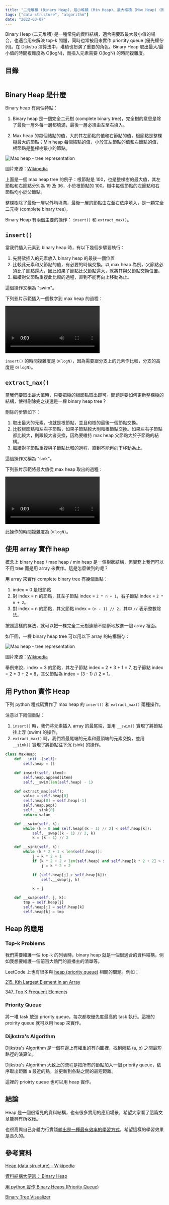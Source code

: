 ```yaml
---
title: "二元堆積 (Binary Heap)、最小堆積 (Min Heap)、最大堆積 (Max Heap) (附 python 實作)"
tags: ["data structure", "algorithm"]
date: "2022-03-07"
---
```


Binary Heap (二元堆積) 是一種常見的資料結構，適合需要取最大最小值的場合，也適合用來解決 top-k 問題，同時也常被用來實作 priortity queue (優先權佇列)。在 Dijkstra 演算法中，堆積也扮演了重要的角色。Binary Heap 取出最大/最小值的時間複雜度為 O(logN)，而插入元素需要 O(logN) 的時間複雜度。

## 目錄

```toc
```

## Binary Heap 是什麼

Binary heap 有兩個特點：

1. Binary heap 是一個完全二元樹 (complete binary tree)，完全樹的意思是除了最後一層外每一層都填滿，最後一層必須由左至右填入。

2. Max heap 的每個結點的值，大於其左節點的值和右節點的值，根節點是整棵樹最大的節點；Min heap 每個結點的值，小於其左節點的值和右節點的值，根節點是整棵樹最小的節點。

![Max heap - tree representation](./tree-representation.png)

圖片來源：[Wikipedia](https://en.wikipedia.org/wiki/Heap_(data_structure))

上面是一個 max heap tree 的例子：根節點是 100，也是整棵樹的最大值，其左節點和右節點分別為 19 及 36，小於根節點的 100。樹中每個節點的左節點和右節點均小於父節點。

整棵樹除了最後一層以外均填滿，最後一層的節點由左至右依序填入，是一顆完全二元樹 (complete binary tree)。


Binary Heap 有兩個主要的操作： `insert()` 和 `extract_max()`。

## `insert()`

當我們插入元素到 binary heap 時，有以下幾個步驟要執行：

1. 先將欲插入的元素放入 binary heap 的最後一個位置
2. 比較此元素和父節點的值，有必要的時候交換。以 max heap 為例，父節點必須比子節點還大，因此如果子節點比父節點還大，就將其與父節點交換位置。
3. 繼續對父節點重複此比較的過程，直到不能再向上移動為止。

這個操作又稱為 "swim"。

下列影片示範插入一個數字到 max heap 的過程：

<video autoplay controls playsinline loop>
  <source src="./insert.mp4" type="video/mp4">
</video>

`insert()` 的時間複雜度是 `O(logN)`，因為需要跟分支上的元素作比較，分支的高度是 `O(logN)`。

## `extract_max()`

當我們要取出最大值時，只要把樹的根節點取出即可。問題是要如何更新整棵樹的結構，使得刪除完之後還是一棵 binary heap tree？

刪除的步驟如下：

1. 取出最大的元素，也就是根節點，並且和樹的最後一個節點交換。
2. 比較根節點和左右子節點，如果子節點較大則和根節點交換。如果左右子節點都比較大，則跟較大者交換，因為要維持 max heap 父節點大於子節點的結構。
3. 繼續對子節點重複與子節點比較的過程，直到不能再向下移動為止。

這個操作又稱為 "sink"。

下列影片示範將最大值從 max heap 取出的過程：

<video autoplay controls playsinline loop>
  <source src="./extract-max.mp4" type="video/mp4">
</video>

此操作的時間複雜度為 `O(logN)`。

## 使用 array 實作 heap

概念上 binary heap / max heap / min heap 是一個樹狀結構，但實務上我們可以不用 tree 而是用 array 來實作。這是怎麼做到的呢？

用 array 來實作 complete binary tree 有幾個重點：

1. index = 0 是根節點
2. 對 index = n 的節點，其左子節點 index = `2 * n + 1`，右子節點 index = `2 * n + 2`。
3. 對 index = n 的節點，其父節點 index = `(n - 1) // 2`，其中 `//` 表示整數除法。

按照這樣的存法，就可以把一棵完全二元樹連續不間斷地放進一個 array 裡面。

如下圖，一棵 binary heap tree 可以用以下 array 的結構儲存：

![Max heap - tree representation](./array-representation.png)

圖片來源：[Wikipedia](https://en.wikipedia.org/wiki/Heap_(data_structure))

舉例來說，index = 3 的節點，其左子節點 index = 2 * 3 + 1 = 7, 右子節點 index = 2 * 3 + 2 = 8，其父節點為 index = (3 - 1) // 2 = 1。

## 用 Python 實作 Heap

下列 python 程式碼實作了 max heap 的 `insert()` 和 `extract_max()` 兩種操作。

注意以下兩個重點：

1. `insert()` 時，我們將元素插入 array 的最尾端，並用 `__swim()` 實現了將節點往上浮 (swim) 的操作。
2. `extract_max()` 時，我們將最尾端的元素和最頂端的元素交換，並用 `__sink()` 實現了將節點往下沉 (sink) 的操作。

```python
class MaxHeap:
	def __init__(self):
		self.heap = []

	def insert(self, item):
		self.heap.append(item)
		self.__swim(len(self.heap) - 1)

	def extract_max(self):
		value = self.heap[0]
		self.heap[0] = self.heap[-1]
		self.heap.pop()
		self.__sink(0)
		return value

	def __swim(self, k):
		while (k > 0 and self.heap[(k - 1) // 2] < self.heap[k]):
			self.__swap((k - 1) // 2, k)
			k = (k - 1) // 2

	def __sink(self, k):
		while (k * 2 + 1 < len(self.heap)):
			j = k * 2 + 1
			if (k * 2 + 2 < len(self.heap) and self.heap[k * 2 + 2] > self.heap[k * 2 + 1]):
				j = k * 2 + 2

			if (self.heap[j] > self.heap[k]):
				self.__swap(j, k)

			k = j

	def __swap(self, j, k):
		tmp = self.heap[j]
		self.heap[j] = self.heap[k]
		self.heap[k] = tmp
```

## Heap 的應用

### Top-k Problems

我們需要維護一個 top-k 的列表時，binary heap 就是一個很適合的資料結構，例如我想要維護一個前百大熱門的直播主的清單等。

LeetCode 上也有很多與 [heap (priority queue)](https://leetcode.com/tag/heap-priority-queue/) 相關的問題。例如：

[215. Kth Largest Element in an Array](https://leetcode.com/problems/kth-largest-element-in-an-array/)

[347. Top K Frequent Elements](https://leetcode.com/problems/top-k-frequent-elements/)

### Priority Queue

將一堆 task 放進 priority queue，每次都取優先度最高的 task 執行。這裡的 proirity queue 就可以用 heap 來實作。

### Dijkstra's Algorithm

Dijkstra's Algorithm 是一個在邊上有權重的有向圖裡，找到兩點 (a, b) 之間最短路徑的演算法。

Dijkstra's Algorithm 大致上的流程是把所有的節點加入一個 priority queue，依序取出距離 a 最近的點，並更新到各點之間的最短距離。

這裡的 prioirty queue 也可以用 heap 實作。

## 結論

Heap 是一個很常見的資料結構，也有很多實用的應用場景，希望大家看了這篇文章能夠有所收穫。

也很高興自己身體力行實踐[輸出是一種最有效率的學習方式](/the-power-of-output/)，希望這樣的學習效果是長久的。

## 參考資料

[Heap (data structure) - Wikipedia](https://en.wikipedia.org/wiki/Heap_(data_structure))

[資料結構大便當： Binary Heap](https://medium.com/@Kadai/%E8%B3%87%E6%96%99%E7%B5%90%E6%A7%8B%E5%A4%A7%E4%BE%BF%E7%95%B6-binary-heap-ec47ca7aebac)

[用 python 實作 Binary Heaps (Priority Queue)](https://medium.com/@tobby168/%E7%94%A8-python-%E5%AF%A6%E4%BD%9C-binary-heaps-priority-queue-12e0b82ed7b3)

[Binary Tree Visualizer](http://btv.melezinek.cz/binary-heap.html)
